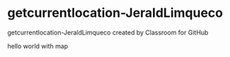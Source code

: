 # getcurrentlocation-JeraldLimqueco
getcurrentlocation-JeraldLimqueco created by Classroom for GitHub


hello world with map
